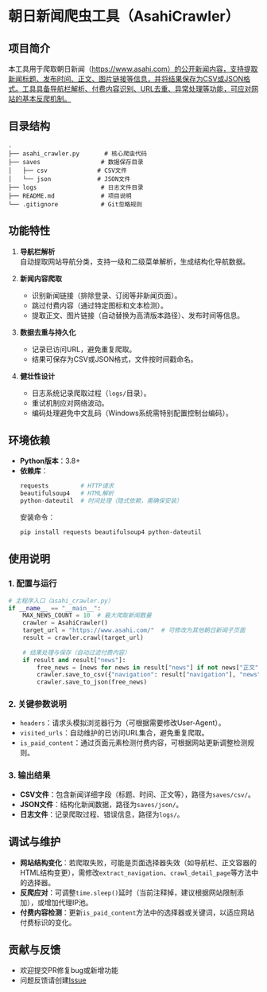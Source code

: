 
# 朝日新闻爬虫工具（AsahiCrawler）

## 项目简介
本工具用于爬取朝日新闻（https://www.asahi.com）的公开新闻内容，支持提取新闻标题、发布时间、正文、图片链接等信息，并将结果保存为CSV或JSON格式。工具具备导航栏解析、付费内容识别、URL去重、异常处理等功能，可应对网站的基本反爬机制。


## 目录结构
```
.
├── asahi_crawler.py       # 核心爬虫代码
├── saves                 # 数据保存目录
│   ├── csv              # CSV文件
│   └── json             # JSON文件
├── logs                  # 日志文件目录
├── README.md             # 项目说明
└── .gitignore            # Git忽略规则
```


## 功能特性
1. **导航栏解析**  
   自动提取网站导航分类，支持一级和二级菜单解析，生成结构化导航数据。

2. **新闻内容爬取**  
   - 识别新闻链接（排除登录、订阅等非新闻页面）。  
   - 跳过付费内容（通过特定图标和文本检测）。  
   - 提取正文、图片链接（自动替换为高清版本路径）、发布时间等信息。  

3. **数据去重与持久化**  
   - 记录已访问URL，避免重复爬取。  
   - 结果可保存为CSV或JSON格式，文件按时间戳命名。  

4. **健壮性设计**  
   - 日志系统记录爬取过程（`logs/`目录）。  
   - 重试机制应对网络波动。  
   - 编码处理避免中文乱码（Windows系统需特别配置控制台编码）。  


## 环境依赖
- **Python版本**：3.8+  
- **依赖库**：  
  ```python
  requests         # HTTP请求
  beautifulsoup4   # HTML解析
  python-dateutil  # 时间处理（隐式依赖，需确保安装）
  ```  
  安装命令：  
  ```bash
  pip install requests beautifulsoup4 python-dateutil
  ```


## 使用说明
### 1. 配置与运行
```python
# 主程序入口（asahi_crawler.py）
if __name__ == "__main__":
    MAX_NEWS_COUNT = 10  # 最大爬取新闻数量
    crawler = AsahiCrawler()
    target_url = "https://www.asahi.com/"  # 可修改为其他朝日新闻子页面
    result = crawler.crawl(target_url)
    
    # 结果处理与保存（自动过滤付费内容）
    if result and result["news"]:
        free_news = [news for news in result["news"] if not news["正文"].startswith("[付费内容")]
        crawler.save_to_csv({"navigation": result["navigation"], "news": free_news})
        crawler.save_to_json(free_news)
```

### 2. 关键参数说明
- `headers`：请求头模拟浏览器行为（可根据需要修改User-Agent）。  
- `visited_urls`：自动维护的已访问URL集合，避免重复爬取。  
- `is_paid_content`：通过页面元素检测付费内容，可根据网站更新调整检测规则。  

### 3. 输出结果
- **CSV文件**：包含新闻详细字段（标题、时间、正文等），路径为`saves/csv/`。  
- **JSON文件**：结构化新闻数据，路径为`saves/json/`。  
- **日志文件**：记录爬取过程、错误信息，路径为`logs/`。  


## 调试与维护
- **网站结构变化**：若爬取失败，可能是页面选择器失效（如导航栏、正文容器的HTML结构变更），需修改`extract_navigation`、`crawl_detail_page`等方法中的选择器。  
- **反爬应对**：可调整`time.sleep()`延时（当前注释掉，建议根据网站限制添加），或增加代理IP池。  
- **付费内容检测**：更新`is_paid_content`方法中的选择器或关键词，以适应网站付费标识的变化。  


## 贡献与反馈
- 欢迎提交PR修复bug或新增功能  
- 问题反馈请创建[Issue](https://github.com/wangyuze18/newscraper/issues)  


